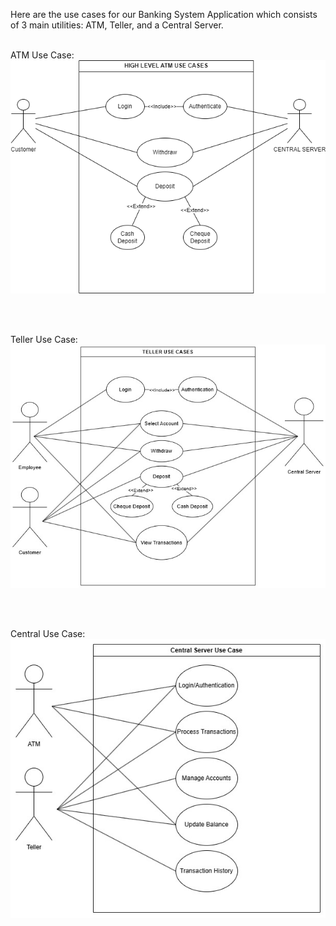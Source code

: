 Here are the use cases for our Banking System Application which consists of 3 main utilities: ATM, Teller, and a Central Server.
<br><br>

ATM Use Case: <br>
![Atm Use Case Diagram](../ATM_usecases.png)

<br><br>

Teller Use Case: <br>
![Teller Use Case Diagram](../Teller_usecases.jpg)

<br><br>

Central Use Case: <br>
![Central Use Case Diagram](../Central_usecases.jpg)
 
